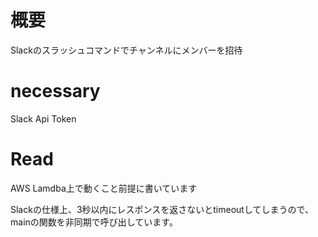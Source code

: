 # 概要
Slackのスラッシュコマンドでチャンネルにメンバーを招待
# necessary
Slack Api Token
# Read
AWS Lamdba上で動くこと前提に書いています

Slackの仕様上、3秒以内にレスポンスを返さないとtimeoutしてしまうので、mainの関数を非同期で呼び出しています。
